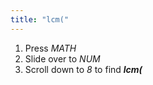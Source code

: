 ```yaml
---
title: "lcm("
---
```


1. Press *MATH*
2. Slide over to *NUM*
3. Scroll down to *8* to find ***lcm(***
